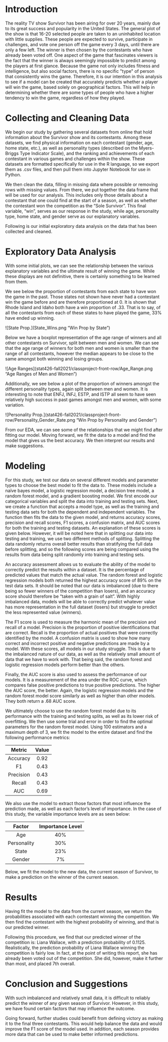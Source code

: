 # Introduction

The reality TV show Survivor has been airing for over 20 years, mainly due to its great success and popularity in the United States. The general plot of the show is that 16-20 selected people are taken to an uninhabited location with little supplies. These people are expected to survive, participate in challenges, and vote one person off the game every 3 days, until there are only a few left. The winner is then chosen by the contestants who have already been voted off.  One aspect of the game that fascinates viewers is the fact that the winner is always seemingly impossible to predict among the players at first glance. Because the game not only includes fitness and intelligence, but also social factors, there is no specific "type" of person that consistently wins the game. Therefore, it is our intention in this analysis to see if a model can be created that accurately predicts whether a player will win the game, based solely on geographical factors. This will help in determining whether there are some types of people who have a higher tendency to win the game, regardless of how they played.

# Collecting and Cleaning Data

We begin our study by gathering several datasets from online that hold information about the Survivor show and its contestants. Among these datasets, we find physical information on each contestant (gender, age, home state, etc.), as well as personality types (described on the Myers-Briggs Type Indicator Scale), and the ranking and achievements of each contestant in various games and challenges within the show. These datasets are formatted specifically for use in the R language, so we export them as .csv files, and then pull them into Jupyter Notebook for use in Python.

We then clean the data, filling in missing data where possible or removing rows with missing values. From there, we put together the data frame that will be used for our analysis. This includes only those details about a contestant that one could find at the start of a season, as well as whether the contestant won the competition as the “Sole Survivor”.  This final variable, “win”, serves as our response in the study, while age, personality type, home state, and gender serve as our explanatory variables.

Following is our initial exploratory data analysis on the data that has been collected and cleaned.

# Exploratory Data Analysis

With some initial plots, we can see the relationship between the various explanatory variables and the ultimate result of winning the game. While these displays are not definitive, there is certainly something to be learned from them.

We see below the proportion of contestants from each state to have won the game in the past. Those states not shown have never had a contestant win the game before and are therefore proportioned at 0. It is shown that Rhode Island and Idaho both have a win proportion of .33. That is to say, of all the contestants from each of these states to have played the game, 33% have ended up winning.

![State Prop.](State_Wins.png “Win Prop by State”)

Below we have a boxplot representation of the age range of winners and all other contestants on Survivor, split between men and women. We can see that the age range of winners for both men and women is smaller than the range of all contestants, however the median appears to be close to the same amongst both winning and losing groups.

![Age Ranges](stat426-fall2021/classproject-front-row/Age_Range.png “Age Ranges of Men and Women”)

Additionally, we see below a plot of the proportion of winners amongst the different personality types, again split between men and women. It is interesting to note that ENFJ, INFJ, ESTP, and ISTP all seem to have seen relatively high success in past games amongst men and women, with some variation.

![Personality Prop.](stat426-fall2021/classproject-front-row/Personality_Gender_Rate.png “Win Prop by Personality and Gender”)

From our EDA, we can see some of the relationships that we might find after fitting our model. Moving forward, we fit the data to a model and find the model that gives us the best accuracy. We then interpret our results and make suggestions.

# Modeling

For this study, we test our data on several different models and parameter types to choose the best model to fit the data to. These models include a naïve bayes model, a logistic regression model, a decision tree model, a random forest model, and a gradient boosting model. We first encode our categorical variables and split the data into training and testing sets. Next, we create a function that accepts a model type, as well as the training and testing data sets for both the dependent and independent variables. The function then fits the data to the given model, and returns accuracy scores, precision and recall scores, F1 scores, a confusion matrix, and AUC scores for both the training and testing datasets. An explanation of these scores is given below. However, it will be noted here that in splitting our data into testing and training, we use two different methods of splitting. Splitting the data randomly returns overall better results than stratifying the full data before splitting, and so the following scores are being compared using the results from data being split randomly into training and testing sets.

An accuracy assessment allows us to evaluate the ability of the model to correctly predict the results within a dataset. It is the percentage of predicted values that match the actual value. The random forest and logistic regression models both returned the highest accuracy score of 89% on the test data sets. It should be noted that our data is imbalanced (due to there being so fewer winners of the competition than losers), and an accuracy score should therefore be “taken with a grain of salt”. With highly imbalanced data, models will be able to correctly predict whatever value has more representation in the full dataset (losers) but struggle to predict the less represented value (winners).

The F1 score is used to measure the harmonic mean of the precision and recall of a model. Precision is the proportion of positive identifications that are correct. Recall is the proportion of actual positives that were correctly identified by the model. A confusion matrix is used to show how many correct and incorrect positive and negative predictions are made by a model. With these scores, all models in our study struggle. This is due to the imbalanced nature of our data, as well as the relatively small amount of data that we have to work with. That being said, the random forest and logistic regression models perform better than the others.

Finally, the AUC score is also used to assess the performance of our models. It is a measurement of the area under the ROC curve, which compares false positive predictions to true positive predictions. The higher the AUC score, the better. Again, the logistic regression models and the random forest model score similarly as well as higher than other models. They both return a .68 AUC score.

We ultimately choose to use the random forest model due to its performance with the training and testing splits, as well as its lower risk of overfitting. We then use some trial and error in order to find the optimal parameters for the random forest model. Using 100 estimators and a maximum depth of 3, we fit the model to the entire dataset and find the following performance metrics:

|Metric|Value|
|:-------:|:------:|
|Accuracy| 0.92|
|F1| 0.43|
|Precision| 0.43|
|Recall| 0.43|
|AUC| 0.69|

We also use the model to extract those factors that most influence the prediction made, as well as each factor’s level of importance. In the case of this study, the variable importance levels are as seen below:

|Factor| Importance Level|
|:-------:|:----------------------:|
|Age| 40%|
|Personality| 30%|
|State| 23%|
|Gender| 7%|

Below, we fit the model to the new data, the current season of Survivor, to make a prediction on the winner of the current season.

# Results

Having fit the model to the data from the current season, we return the probabilities associated with each contestant winning the competition. We then find the contestant with the highest probability of winning, and that is our predicted winner.

Following this procedure, we find that our predicted winner of the competition is:
Liana Wallace, with a prediction probability of 0.1125.
Realistically, the prediction probability of Liana Wallace winning the competition is fairly low. In fact, at the point of writing this report, she has already been voted out of the competition. She did, however, make it further than most, and placed 7th overall.

# Conclusion and Suggestions

With such imbalanced and relatively small data, it is difficult to reliably predict the winner of any given season of Survivor. However, in this study, we have found certain factors that may influence the outcome.

Going forward, further studies could benefit from defining victory as making it to the final three contestants. This would help balance the data and would improve the F1 score of the model used. In addition, each season provides more data that can be used to make better informed predictions.

